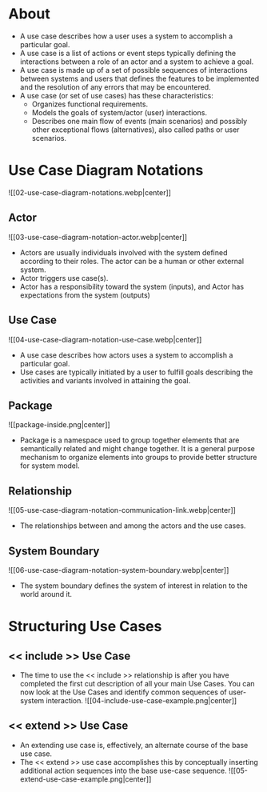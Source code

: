 # About
- A use case describes how a user uses a system to accomplish a particular goal.
- A use case is a list of actions or event steps typically defining the interactions between a role of an actor and a system to achieve a goal.
- A use case is made up of a set of possible sequences of interactions between systems and users that defines the features to be implemented and the resolution of any errors that may be encountered.
- A use case (or set of use cases) has these characteristics:
	- Organizes functional requirements.
	- Models the goals of system/actor (user) interactions.
	- Describes one main flow of events (main scenarios) and possibly other exceptional flows (alternatives), also called paths or user scenarios.
# Use Case Diagram Notations
![[02-use-case-diagram-notations.webp|center]]
## Actor
![[03-use-case-diagram-notation-actor.webp|center]]
- Actors are usually individuals involved with the system defined according to their roles. The actor can be a human or other external system.
- Actor triggers use case(s).
- Actor has a responsibility toward the system (inputs), and Actor has expectations from the system (outputs)
## Use Case
![[04-use-case-diagram-notation-use-case.webp|center]]
- A use case describes how actors uses a system to accomplish a particular goal. 
- Use cases are typically initiated by a user to fulfill goals describing the activities and variants involved in attaining the goal.
## Package
![[package-inside.png|center]]
- Package is a namespace used to group together elements that are semantically related and might change together. It is a general purpose mechanism to organize elements into groups to provide better structure for system model.
## Relationship
![[05-use-case-diagram-notation-communication-link.webp|center]]
- The relationships between and among the actors and the use cases.
## System Boundary
![[06-use-case-diagram-notation-system-boundary.webp|center]]
- The system boundary defines the system of interest in relation to the world around it.
# Structuring Use Cases
## << include >> Use Case
- The time to use the << include >> relationship is after you have completed the first cut description of all your main Use Cases. You can now look at the Use Cases and identify common sequences of user-system interaction.
![[04-include-use-case-example.png|center]]
## << extend >> Use Case
- An extending use case is, effectively, an alternate course of the base use case. 
- The << extend >> use case accomplishes this by conceptually inserting additional action sequences into the base use-case sequence.
![[05-extend-use-case-example.png|center]]